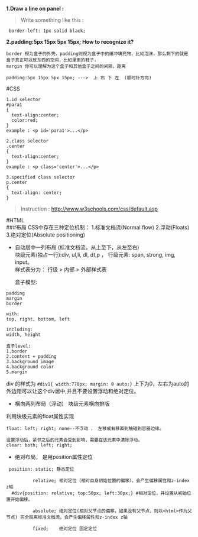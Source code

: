 **1.Draw a line on panel :**

  > Write something like this : 
  
  ```
   border-left: 1px solid black;
  ```
  
**2.padding:5px 15px 5px 15px; How to recognize it?**
  ```
  border 视为盒子的外壳，padding则视为盒子中的缓冲填充物，比如泡沫，那么剩下的就是盒子真正可以放东西的空间，比如里面的鞋子.
  margin 你可以理解为这个盒子和其他盒子之间的间隔，距离  
  
  padding:5px 15px 5px 15px; --->  上 右 下 左  (顺时针方向)
  ```
  
#CSS
```
1.id selector 
#para1 
{
  text-align:center;
  color:red;
}
example : <p id='para1'>...</p>

2.class selector
.center
{
  text-align:center;
}
example : <p class='center'>...</p>

3.specified class selector
p.center 
{
  text-align: center;
}

```

> Instruction :  http://www.w3schools.com/css/default.asp   


#HTML  
###布局 
  CSS中存在三种定位机制： 1.标准文档流(Normal flow)  2.浮动(Floats)  3.绝对定位(Absolute positioning)   
  
* 自动居中一列布局 (标准文档流，从上至下，从左至右)    
  块级元素(独占一行):div, ul,li, dl, dt,p ， 行级元素: span, strong, img, input。  
  样式表分为： 行级 > 内部 > 外部样式表    
  
  盒子模型:  
```
padding
margin
border

with: 
top, right, bottom, left   

including:  
width, height  

盒子level:  
1.border  
2.content + padding  
3.background image
4.background color  
5.margin  
```  
div 的样式为 `#div1{ width:770px; margin: 0 auto;}` 上下为0，左右为auto的外边距可以让这个div居中,并且不要设置浮动和绝对定位。  
  
* 横向两列布局（浮动） 
块级元素横向排版  

利用块级元素的float属性实现  
```
float: left; right; none--不浮动 ， 左移或右移直到触碰到容器边缘。   

设置浮动后，紧邻之后的元素会受到影响，需要在该元素中清除浮动。   
clear: both; left; right;  
```

* 绝对布局， 是用position属性定位  
```
 position: static; 静态定位
 
          relative; 相对定位（相对自身初始位置的偏移），会产生偏移属性和z-index z轴 
  #div{position: relative; top:50px; left:30px;} #相对定位，并设置从初始位置开始偏移。          
          
          absolute; 绝对定位(相对父节点的偏移，如果没有父节点，则以<html>作为父节点) 完全脱离标准文档流，会产生偏移属性和z-index z轴 
          
          fixed;    绝对定位 固定定位   
```
  
  




